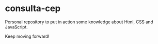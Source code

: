 # consulta-cep 


Personal repository to put in action some knowledge about Html, CSS and JavaScript.

Keep moving forward!
